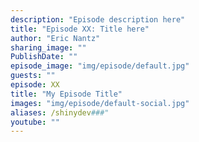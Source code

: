 ```yaml
---
description: "Episode description here"
title: "Episode XX: Title here"
author: "Eric Nantz"
sharing_image: ""
PublishDate: "" 
episode_image: "img/episode/default.jpg"
guests: ""
episode: XX
title: "My Episode Title"
images: "img/episode/default-social.jpg"
aliases: /shinydev###"
youtube: ""
---
```

